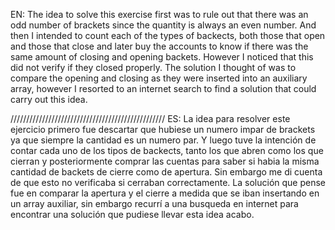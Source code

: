 EN:
The idea to solve this exercise first was to rule out that there was an odd number of brackets
since the quantity is always an even number.
And then I intended to count each of the types of backects,
both those that open and those that close and later buy the accounts to know if there was
the same amount of closing and opening backets. However I noticed that this did not verify if they closed properly.
The solution I thought of was to compare the opening and closing as they were inserted into an auxiliary array,
however I resorted to an internet search to find a solution that could carry out this idea.

/////////////////////////////////////////////////
ES:
La idea para resolver este ejercicio primero fue descartar que hubiese un numero impar de brackets
ya que siempre la cantidad es un numero par.
Y luego tuve la intención de contar cada uno de los tipos de backects,
tanto los que abren como los que cierran y posteriormente comprar las cuentas para saber si habia
la misma cantidad de backets de cierre como de apertura. Sin embargo me di cuenta de que esto no verificaba si cerraban correctamente.
La solución que pense fue en comparar la apertura y el cierre a medida que se iban insertando en un array auxiliar,
sin embargo recurrí a una busqueda en internet para encontrar una solución que pudiese llevar esta idea acabo.